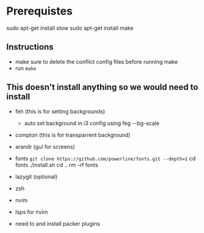 # Prerequistes
sudo apt-get install stow
sudo apt-get install make 

## Instructions
- make sure to delete the conflict config files before running make
- run `make`


## This doesn't install anything so we would need to install 
- feh (this is for setting backgrounds)
    - auto set background in i3 config using feg --bg-scale
- compton (this is for transparrent background)
- arandr (gui for screens)

- fonts
    `git clone https://github.com/powerline/fonts.git --depth=1`
    cd fonts
    ./install.sh
    cd ..
    rm -rf fonts

- lazygit (optional)
- zsh  
- nvim  
- lsps for nvim 
- need to and install packer plugins  

